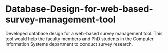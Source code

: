 # Database-Design-for-web-based-survey-management-tool
Developed database design for a web-based survey management tool. This tool would help the faculty members and PhD students in the Computer Information Systems department to conduct survey research.
